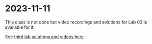 # 2023-11-11

This class is not done but video recordings and solutions for Lab 03 is available for it.



See [third lab solutions and videos here](Labs/Lab03/Lab03-Solutions-and-Videos-Links.md)



